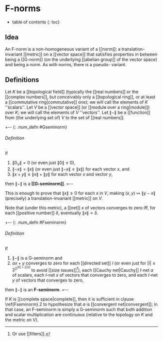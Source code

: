
# F-norms
* table of contents
{: toc}

## Idea

An F-norm is a non-homogeneous variant of a [[norm]]: a translation-invariant [[metric]] on a [[vector space]] that satisfies properties in between being a [[G-norm]] (on the underlying [[abelian group]] of the vector space) and being a norm.  As with norms, there is a pseudo- variant.


## Definitions

Let $K$ be a [[topological field]] (typically the [[real numbers]] or the [[complex numbers]], but conceivably only a [[topological ring]], or at least a [[commutative ring|commutative]] one); we will call the elements of $K$ ''scalars''.  Let $V$ be a [[vector space]] (or [[module over a ring|module]]) over $K$; we will call the elements of $V$ ''vectors''.  Let $\|{-}\|$ be a [[function]] from (the underlying set of) $V$ to the set of [[real numbers]].

+-- {: .num_defn #Gseminorm}
###### Definition

If

1. ${\|0_V\|} = 0$ (or even just ${\|0\|} \leq 0$),
2. ${\|{-x}\|} = {\|x\|}$ (or even just ${\|{-x}\|} \leq {\|x\|}$) for each vector $x$, and
3. ${\|x + y\|} \leq {\|x\|} + {\|y\|}$ for each vector $x$ and vector $y$,

then ${\|{-}\|}$ is a __[[G-seminorm]]__.
=--

This is enough to prove that ${\|x\|} \geq 0$ for each $x$ in $V$, making $(x,y) \mapsto {\|y - x\|}$ (precisely) a translation-invariant [[metric]] on $V$.

Note that (under this metric), a [[net]] $x$ of vectors converges to zero iff, for each [[positive number]] $\delta$, eventually ${\|x\|} \lt \delta$.

+-- {: .num_defn #Fseminorm}
###### Definition

If

1. $\|{-}\|$ is a G-seminorm and
2. $a x + y$ converges to zero for each [[directed set]] $I$ (or even just for ${|I|} \leq 2^{2^{{|K|}+2{|V|}}}$ to avoid [[size issues]][^filters]), each [[Cauchy net|Cauchy]] $I$-net $a$ of scalars, each $I$-net $x$ of vectors that converges to zero, and each $I$-net $y$ of vectors that converges to zero,

[^filters]: Or use [[filters]].

then $\|{-}\|$ is an __F-seminorm__.
=--

If $K$ is [[complete space|complete]], then it is sufficient in clause \ref{Fseminorm}.2 to hypothesize that $a$ is [[convergent net|convergent]]; in that case, an F-seminorm is simply a G-seminorm such that both addition and scalar multiplication are continuous (relative to the topology on $K$ and the metric on $V$).